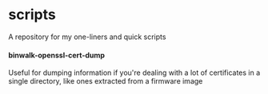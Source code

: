 # scripts
A repository for my one-liners and quick scripts

#### binwalk-openssl-cert-dump
Useful for dumping information if you're dealing with a lot of certificates in a single directory, like ones extracted from a firmware image
